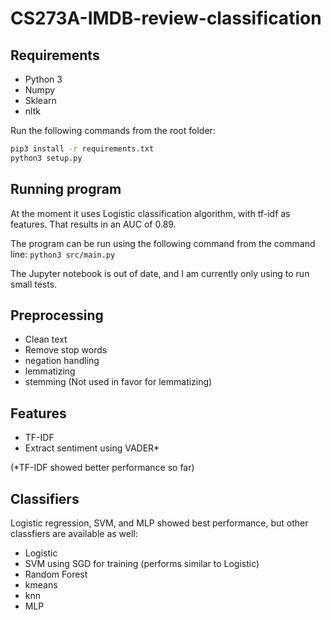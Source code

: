 # CS273A-IMDB-review-classification

## Requirements

+ Python 3
+ Numpy
+ Sklearn
+ nltk

Run the following commands from the root folder:

```sh
pip3 install -r requirements.txt
python3 setup.py
```

## Running program

At the moment it uses Logistic classification algorithm, with tf-idf as features.
That results in an AUC of 0.89.

The program can be run using the following command from the command line:
`python3 src/main.py`

The Jupyter notebook is out of date, and I am currently only using to run small tests.

## Preprocessing
- Clean text
- Remove stop words
- negation handling
- lemmatizing
- stemming (Not used in favor for lemmatizing)

## Features
- TF-IDF
- Extract sentiment using VADER*

(*TF-IDF showed better performance so far)

## Classifiers
Logistic regression, SVM, and MLP showed best performance, but other classfiers are available as well:

- Logistic
- SVM using SGD for training (performs similar to Logistic)
- Random Forest
- kmeans
- knn
- MLP